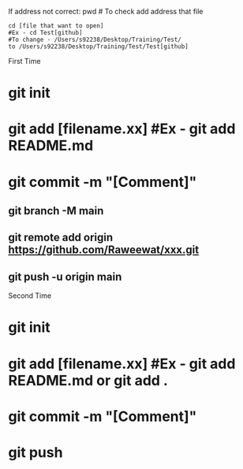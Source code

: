If address not correct:
    pwd  # To check add address that file
    
    cd [file that want to open] 
    #Ex - cd Test[github]
    #To change - /Users/s92238/Desktop/Training/Test/
    to /Users/s92238/Desktop/Training/Test/Test[github]

First Time
# git init
# git add [filename.xx] #Ex - git add README.md
# git commit -m "[Comment]"
## git branch -M main
## git remote add origin https://github.com/Raweewat/xxx.git
## git push -u origin main

Second Time
# git init
# git add [filename.xx] #Ex - git add README.md  or git add .
# git commit -m "[Comment]"
# git push